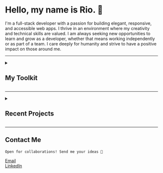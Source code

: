 # Hello, my name is Rio. 👋

I'm a full-stack developer with a passion for building elegant, responsive, and accessible web apps. I thrive in an environment where my creativity and technical skills are valued. I am always seeking new opportunities to learn and grow as a developer, whether that means working independently or as part of a team. I care deeply for humanity and strive to have a positive impact on those around me. <br>


---

<details>

<summary><h2>My Toolkit</h2></summary>


|                                        Languages                                         |                                                  Libraries/Frameworks                                                  |                                          Testing                                          |                                                 Databases                                                  |                                           Tools                                           |
| :--------------------------------------------------------------------------------------: | :--------------------------------------------------------------------------------------------------------------------: | :---------------------------------------------------------------------------------------: | :--------------------------------------------------------------------------------------------------------: | :---------------------------------------------------------------------------------------: |
| <img src="assets/Logos/JS_Logos/64px-JavaScript-logo.png" alt="JavaScript" width="24"/>  | <img src="assets/Logos/React_Logos/1174949_js_react js_logo_react_react native_icon.png" alt="JavaScript" width="24"/> | <img src="assets/Logos/jest_Logos/jest-logo-svg-vector.svg" alt="JavaScript" width="18"/> |        <img src="assets/Logos/Supabase_logos/supabase-logo-icon.png" alt="JavaScript" width="24"/>         | <img src="assets/Logos/visual-studio-code_Logos/vscode.png" alt="JavaScript" width="24"/> |
|  <img src="assets/Logos/HTML_Logos/icons8-html-5-48.png" alt="JavaScript" width="24"/>   |                   <img src="assets/Logos/NodeJS_Logos/node-js (2).png" alt="JavaScript" width="24"/>                   |                                                                                           | <img src="assets/Logos/PostgreSQL_Logos/PostgreSQL_logo.3colors.120x120.png" alt="JavaScript" width="24"/> |      <img src="assets/Logos/Vim_Logos/vim_on_fire.gif" alt="JavaScript" width="20"/>      |
|    <img src="assets/Logos/CSS_Logos/icons8-css3-48.png" alt="JavaScript" width="24"/>    |            <img src="assets/Logos/Express.js_logos/output-onlinepngtools.png" alt="JavaScript" width="24"/>            |                                                                                           |                                                                                                            |    <img src="assets/Logos/Git_Logos/Git-Icon-1788C.png" alt="JavaScript" width="24"/>     |
| <img src="assets/Logos/C++_Logos/ISO_C++_Logo.svg (2).png" alt="JavaScript" width="24"/> |                                                                                                                        |                                                                                           |                                                                                                            | <img src="assets/Logos/GitHub_Logos/github-mark-white.png" alt="JavaScript" width="24"/>  |
|    <img src="assets/Logos/SQL_Icons/icons8-sql-96.png" alt="JavaScript" width="24"/>     |                                                                                                                        |                                                                                           |                                                                                                            |     <img src="assets/Logos/Figma-Logos/Figma-Icon.svg" alt="JavaScript" width="16"/>      |

</details>
 
---

<details>

 <summary><h2>Recent Projects</h2></summary>

### <img src="assets/Swimmy_Nudibranch_Images/starfish-coin.png" alt="JavaScript" width="16"/> Swimmy Nudibranch <img src="assets/Swimmy_Nudibranch_Images/starfish-coin.png" alt="JavaScript" width="16"/>

<img src="assets/Swimmy_Nudibranch_Images/Swimmy_Nudibranch.gif" alt="JavaScript" width="420"/>

An aquatic spin on the (in)famous iPhone game: "Flappy Bird". I built this with a small team for a 3-day hackathon, the theme being "Under the Sea". It features all original pixel art and music.

[Play](https://swimmy-nudibranch.netlify.app/) • [GitHub](https://github.com/Nervous-Nudibranchs/Swimmyy-Nudibranch)

 <br>

### <img src="assets/Error_Affirmations_Images/pink-02 2 (1).png" alt="JavaScript" width="16"/> Error Affirmations <img src="assets/Error_Affirmations_Images/pink-02 2 (1).png" alt="JavaScript" width="16"/>

<img src="assets/Error_Affirmations_Images/notificationbar.png" alt="JavaScript" width="420"/>
<img src="assets/Error_Affirmations_Images/Jest_Example_Default.png" alt="JavaScript" width="420"/>

A full-stack app that provides a RESTful API for delivering code-related affirmations to developers. The application includes 3 UI's: a VSCode Extension, a Jest Reporter and a website.

[VS Code Extension](https://marketplace.visualstudio.com/items?itemName=VSCodeEmpaths.erroraffirmations) • [Jest Reporter](https://www.npmjs.com/package/error-affirmations) • [Website](https://error-affirmations.netlify.app/) • [GitHub](https://github.com/orgs/VSCode-Empaths/repositories)

<br>

### <img src="assets/Pictionary_Images/favicon.png" alt="JavaScript" width="16"/> Pictionary <img src="assets/Pictionary_Images/favicon.png" alt="JavaScript" width="16"/>

<img src="assets/Pictionary_Images/pictionary_demo.gif" alt="JavaScript" width="420"/>

A multiplayer, real-time drawing game inspired by the popular board game, Pictionary. Players can sign-up, create or join a game room, and earn points as a drawer or guesser in 1-minute rounds.

[Play](https://moody-pictionary.netlify.app/) • [GitHub](https://github.com/themoodymarsupials/pictionary)

</details>
 
 ---

## Contact Me

`Open for collaborations! Send me your ideas 📩`

[Email](rioredwards@gmail.com)  
[LinkedIn](linkedin.com/in/rio-edwards)
